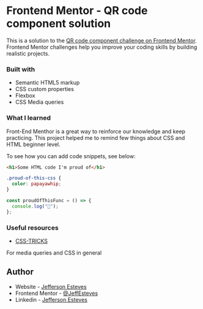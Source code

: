 # Frontend Mentor - QR code component solution

This is a solution to the [QR code component challenge on Frontend Mentor](https://www.frontendmentor.io/challenges/qr-code-component-iux_sIO_H). Frontend Mentor challenges help you improve your coding skills by building realistic projects.

### Built with

- Semantic HTML5 markup
- CSS custom properties
- Flexbox
- CSS Media queries

### What I learned

Front-End Menthor is a great way to reinforce our knowledge and keep practicing. This project helped me to remind few things about CSS and HTML beginner level.

To see how you can add code snippets, see below:

```html
<h1>Some HTML code I'm proud of</h1>
```

```css
.proud-of-this-css {
  color: papayawhip;
}
```

```js
const proudOfThisFunc = () => {
  console.log("🎉");
};
```

### Useful resources

- [CSS-TRICKS](https://css-tricks.com/)

For media queries and CSS in general

## Author

- Website - [Jefferson Esteves](https://github.com/JeffEsteves)
- Frontend Mentor - [@JeffEsteves](https://www.frontendmentor.io/profile/JeffEsteves)
- Linkedin - [Jefferson Esteves](https://www.linkedin.com/in/jefferson-esteves-518081169/)

